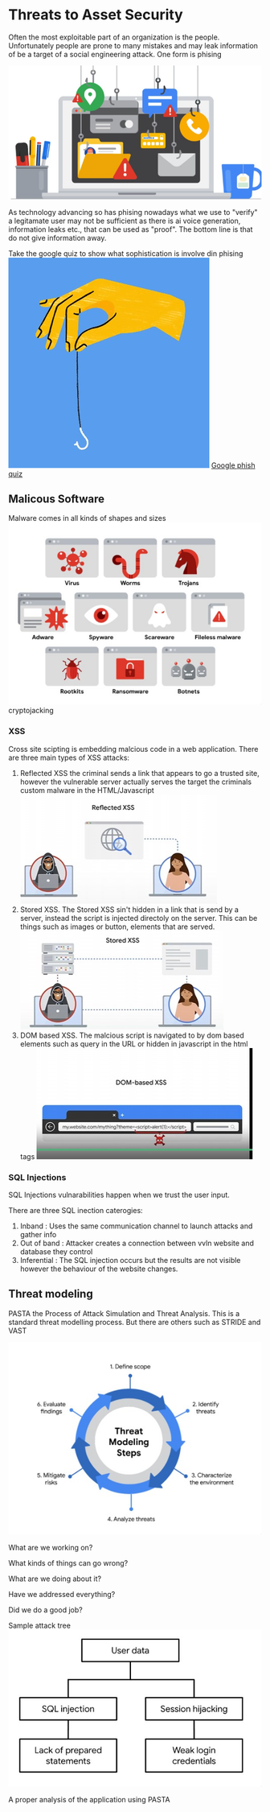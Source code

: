 # Threats to Asset Security

Often the most exploitable part of an organization is the people. Unfortunately people are prone to many mistakes and may leak information of be a target of a social engineering attack. One form is phising

![phish](./socialengienr.jpg)

As technology advancing so has phising nowadays what we use to "verify" a legitamate user may not be sufficient as there is ai voice generation, information leaks etc., that can be used as "proof". The bottom line is that do not give information away.

Take the google quiz to show what sophistication is involve din phising
![gquiz](gquiz.jpg)
[Google phish quiz](https://phishingquiz.withgoogle.com/)

## Malicous Software

Malware comes in all kinds of shapes and sizes
![malware](mware.jpg)
cryptojacking

### XSS 
Cross site scipting is embedding malcious code in a web application.
There are three main types of XSS attacks:
1. Reflected XSS the criminal sends a link that appears to go a trusted site, however the vulnerable server actually serves the target the criminals custom malware in the HTML/Javascript
![xss](xss.jpg)
2. Stored XSS. The Stored XSS sin't hidden in a link that is send by a server, instead the script is injected directoly on the server. This can be things such as images or button, elements that are served.
![xss](storedxss.jpg)
3. DOM based XSS. The malcious script is navigated to by dom based elements such as query in the URL or hidden in javascript in the html tags
   ![dom](dombased.jpg)

### SQL Injections
SQL Injections vulnarabilities happen when we trust the user input.

There are three SQL inection caterogies:
1. Inband : Uses the same communication channel to launch attacks and gather info
2. Out of band : Attacker creates a connection between vvln website and database they control
3. Inferential : The SQL injection occurs but the results are not visible however the behaviour of the website changes.

## Threat modeling

PASTA the Process of Attack Simulation and Threat Analysis. This is a standard threat modelling process. But there are others such as STRIDE and VAST

![pasta](pasta.jpg)

What are we working on?

What kinds of things can go wrong?

What are we doing about it?

Have we addressed everything?

Did we do a good job?

Sample attack tree
![tree](atktree.jpg)

A proper analysis of the application using PASTA
